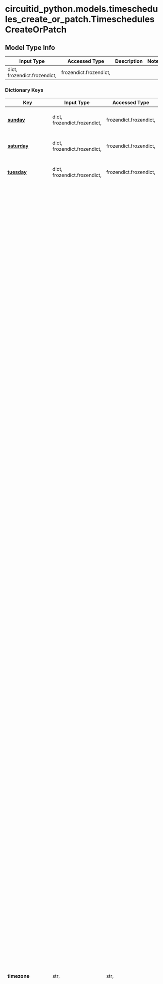 # circuitid_python.models.timeschedules_create_or_patch.TimeschedulesCreateOrPatch

## Model Type Info
Input Type | Accessed Type | Description | Notes
------------ | ------------- | ------------- | -------------
dict, frozendict.frozendict,  | frozendict.frozendict,  |  | 

### Dictionary Keys
Key | Input Type | Accessed Type | Description | Notes
------------ | ------------- | ------------- | ------------- | -------------
**[sunday](#sunday)** | dict, frozendict.frozendict,  | frozendict.frozendict,  |  | if omitted the server will use the default value of {"schedules":[{"start":"12:00 AM","end":"12:00 AM"}]}
**[saturday](#saturday)** | dict, frozendict.frozendict,  | frozendict.frozendict,  |  | if omitted the server will use the default value of {"schedules":[{"start":"12:00 AM","end":"12:00 AM"}]}
**[tuesday](#tuesday)** | dict, frozendict.frozendict,  | frozendict.frozendict,  |  | if omitted the server will use the default value of {"schedules":[{"start":"12:00 AM","end":"12:00 AM"}]}
**timezone** | str,  | str,  |  | must be one of ["Europe/Andorra", "Asia/Dubai", "Asia/Kabul", "Europe/Tirane", "Asia/Yerevan", "Antarctica/Casey", "Antarctica/Davis", "Antarctica/DumontDUrville", "Antarctica/Mawson", "Antarctica/Palmer", "Antarctica/Rothera", "Antarctica/Syowa", "Antarctica/Troll", "Antarctica/Vostok", "America/Argentina/Buenos_Aires", "America/Argentina/Cordoba", "America/Argentina/Salta", "America/Argentina/Jujuy", "America/Argentina/Tucuman", "America/Argentina/Catamarca", "America/Argentina/La_Rioja", "America/Argentina/San_Juan", "America/Argentina/Mendoza", "America/Argentina/San_Luis", "America/Argentina/Rio_Gallegos", "America/Argentina/Ushuaia", "Pacific/Pago_Pago", "Europe/Vienna", "Australia/Lord_Howe", "Antarctica/Macquarie", "Australia/Hobart", "Australia/Currie", "Australia/Melbourne", "Australia/Sydney", "Australia/Broken_Hill", "Australia/Brisbane", "Australia/Lindeman", "Australia/Adelaide", "Australia/Darwin", "Australia/Perth", "Australia/Eucla", "Asia/Baku", "America/Barbados", "Asia/Dhaka", "Europe/Brussels", "Europe/Sofia", "Atlantic/Bermuda", "Asia/Brunei", "America/La_Paz", "America/Noronha", "America/Belem", "America/Fortaleza", "America/Recife", "America/Araguaina", "America/Maceio", "America/Bahia", "America/Sao_Paulo", "America/Campo_Grande", "America/Cuiaba", "America/Santarem", "America/Porto_Velho", "America/Boa_Vista", "America/Manaus", "America/Eirunepe", "America/Rio_Branco", "America/Nassau", "Asia/Thimphu", "Europe/Minsk", "America/Belize", "America/St_Johns", "America/Halifax", "America/Glace_Bay", "America/Moncton", "America/Goose_Bay", "America/Blanc-Sablon", "America/Toronto", "America/Nipigon", "America/Thunder_Bay", "America/Iqaluit", "America/Pangnirtung", "America/Atikokan", "America/Winnipeg", "America/Rainy_River", "America/Resolute", "America/Rankin_Inlet", "America/Regina", "America/Swift_Current", "America/Edmonton", "America/Cambridge_Bay", "America/Yellowknife", "America/Inuvik", "America/Creston", "America/Dawson_Creek", "America/Fort_Nelson", "America/Vancouver", "America/Whitehorse", "America/Dawson", "Indian/Cocos", "Europe/Zurich", "Africa/Abidjan", "Pacific/Rarotonga", "America/Santiago", "America/Punta_Arenas", "Pacific/Easter", "Asia/Shanghai", "Asia/Urumqi", "America/Bogota", "America/Costa_Rica", "America/Havana", "Atlantic/Cape_Verde", "America/Curacao", "Indian/Christmas", "Asia/Nicosia", "Asia/Famagusta", "Europe/Prague", "Europe/Berlin", "Europe/Copenhagen", "America/Santo_Domingo", "Africa/Algiers", "America/Guayaquil", "Pacific/Galapagos", "Europe/Tallinn", "Africa/Cairo", "Africa/El_Aaiun", "Europe/Madrid", "Africa/Ceuta", "Atlantic/Canary", "Europe/Helsinki", "Pacific/Fiji", "Atlantic/Stanley", "Pacific/Chuuk", "Pacific/Pohnpei", "Pacific/Kosrae", "Atlantic/Faroe", "Europe/Paris", "Europe/London", "Asia/Tbilisi", "America/Cayenne", "Africa/Accra", "Europe/Gibraltar", "America/Godthab", "America/Danmarkshavn", "America/Scoresbysund", "America/Thule", "Europe/Athens", "Atlantic/South_Georgia", "America/Guatemala", "Pacific/Guam", "Africa/Bissau", "America/Guyana", "Asia/Hong_Kong", "America/Tegucigalpa", "America/Port-au-Prince", "Europe/Budapest", "Asia/Jakarta", "Asia/Pontianak", "Asia/Makassar", "Asia/Jayapura", "Europe/Dublin", "Asia/Jerusalem", "Asia/Kolkata", "Indian/Chagos", "Asia/Baghdad", "Asia/Tehran", "Atlantic/Reykjavik", "Europe/Rome", "America/Jamaica", "Asia/Amman", "Asia/Tokyo", "Africa/Nairobi", "Asia/Bishkek", "Pacific/Tarawa", "Pacific/Enderbury", "Pacific/Kiritimati", "Asia/Pyongyang", "Asia/Seoul", "Asia/Almaty", "Asia/Qyzylorda", "Asia/Qostanay", "Asia/Aqtobe", "Asia/Aqtau", "Asia/Atyrau", "Asia/Oral", "Asia/Beirut", "Asia/Colombo", "Africa/Monrovia", "Europe/Vilnius", "Europe/Luxembourg", "Europe/Riga", "Africa/Tripoli", "Africa/Casablanca", "Europe/Monaco", "Europe/Chisinau", "Pacific/Majuro", "Pacific/Kwajalein", "Asia/Yangon", "Asia/Ulaanbaatar", "Asia/Hovd", "Asia/Choibalsan", "Asia/Macau", "America/Martinique", "Europe/Malta", "Indian/Mauritius", "Indian/Maldives", "America/Mexico_City", "America/Cancun", "America/Merida", "America/Monterrey", "America/Matamoros", "America/Mazatlan", "America/Chihuahua", "America/Ojinaga", "America/Hermosillo", "America/Tijuana", "America/Bahia_Banderas", "Asia/Kuala_Lumpur", "Asia/Kuching", "Africa/Maputo", "Africa/Windhoek", "Pacific/Noumea", "Pacific/Norfolk", "Africa/Lagos", "America/Managua", "Europe/Amsterdam", "Europe/Oslo", "Asia/Kathmandu", "Pacific/Nauru", "Pacific/Niue", "Pacific/Auckland", "Pacific/Chatham", "America/Panama", "America/Lima", "Pacific/Tahiti", "Pacific/Marquesas", "Pacific/Gambier", "Pacific/Port_Moresby", "Pacific/Bougainville", "Asia/Manila", "Asia/Karachi", "Europe/Warsaw", "America/Miquelon", "Pacific/Pitcairn", "America/Puerto_Rico", "Asia/Gaza", "Asia/Hebron", "Europe/Lisbon", "Atlantic/Madeira", "Atlantic/Azores", "Pacific/Palau", "America/Asuncion", "Asia/Qatar", "Indian/Reunion", "Europe/Bucharest", "Europe/Belgrade", "Europe/Kaliningrad", "Europe/Moscow", "Europe/Simferopol", "Europe/Kirov", "Europe/Astrakhan", "Europe/Volgograd", "Europe/Saratov", "Europe/Ulyanovsk", "Europe/Samara", "Asia/Yekaterinburg", "Asia/Omsk", "Asia/Novosibirsk", "Asia/Barnaul", "Asia/Tomsk", "Asia/Novokuznetsk", "Asia/Krasnoyarsk", "Asia/Irkutsk", "Asia/Chita", "Asia/Yakutsk", "Asia/Khandyga", "Asia/Vladivostok", "Asia/Ust-Nera", "Asia/Magadan", "Asia/Sakhalin", "Asia/Srednekolymsk", "Asia/Kamchatka", "Asia/Anadyr", "Asia/Riyadh", "Pacific/Guadalcanal", "Indian/Mahe", "Africa/Khartoum", "Europe/Stockholm", "Asia/Singapore", "America/Paramaribo", "Africa/Juba", "Africa/Sao_Tome", "America/El_Salvador", "Asia/Damascus", "America/Grand_Turk", "Africa/Ndjamena", "Indian/Kerguelen", "Asia/Bangkok", "Asia/Dushanbe", "Pacific/Fakaofo", "Asia/Dili", "Asia/Ashgabat", "Africa/Tunis", "Pacific/Tongatapu", "Europe/Istanbul", "America/Port_of_Spain", "Pacific/Funafuti", "Asia/Taipei", "Europe/Kiev", "Europe/Uzhgorod", "Europe/Zaporozhye", "Pacific/Wake", "America/New_York", "America/Detroit", "America/Kentucky/Louisville", "America/Kentucky/Monticello", "America/Indiana/Indianapolis", "America/Indiana/Vincennes", "America/Indiana/Winamac", "America/Indiana/Marengo", "America/Indiana/Petersburg", "America/Indiana/Vevay", "America/Chicago", "America/Indiana/Tell_City", "America/Indiana/Knox", "America/Menominee", "America/North_Dakota/Center", "America/North_Dakota/New_Salem", "America/North_Dakota/Beulah", "America/Denver", "America/Boise", "America/Phoenix", "America/Los_Angeles", "America/Anchorage", "America/Juneau", "America/Sitka", "America/Metlakatla", "America/Yakutat", "America/Nome", "America/Adak", "Pacific/Honolulu", "America/Montevideo", "Asia/Samarkand", "Asia/Tashkent", "America/Caracas", "Asia/Ho_Chi_Minh", "Pacific/Efate", "Pacific/Wallis", "Pacific/Apia", "Africa/Johannesburg", ] if omitted the server will use the default value of "America/New_York"
**name** | str,  | str,  |  | 
**[friday](#friday)** | dict, frozendict.frozendict,  | frozendict.frozendict,  |  | if omitted the server will use the default value of {"schedules":[{"start":"12:00 AM","end":"12:00 AM"}]}
**[thursday](#thursday)** | dict, frozendict.frozendict,  | frozendict.frozendict,  |  | if omitted the server will use the default value of {"schedules":[{"start":"12:00 AM","end":"12:00 AM"}]}
**[wednesday](#wednesday)** | dict, frozendict.frozendict,  | frozendict.frozendict,  |  | if omitted the server will use the default value of {"schedules":[{"start":"12:00 AM","end":"12:00 AM"}]}
**[monday](#monday)** | dict, frozendict.frozendict,  | frozendict.frozendict,  |  | if omitted the server will use the default value of {"schedules":[{"start":"12:00 AM","end":"12:00 AM"}]}
**any_string_name** | dict, frozendict.frozendict, str, date, datetime, int, float, bool, decimal.Decimal, None, list, tuple, bytes, io.FileIO, io.BufferedReader | frozendict.frozendict, str, BoolClass, decimal.Decimal, NoneClass, tuple, bytes, FileIO | any string name can be used but the value must be the correct type | [optional]

# sunday

## Model Type Info
Input Type | Accessed Type | Description | Notes
------------ | ------------- | ------------- | -------------
dict, frozendict.frozendict,  | frozendict.frozendict,  |  | if omitted the server will use the default value of {"schedules":[{"start":"12:00 AM","end":"12:00 AM"}]}

### Dictionary Keys
Key | Input Type | Accessed Type | Description | Notes
------------ | ------------- | ------------- | ------------- | -------------
**[schedules](#schedules)** | list, tuple,  | tuple,  |  | [optional] 
**any_string_name** | dict, frozendict.frozendict, str, date, datetime, int, float, bool, decimal.Decimal, None, list, tuple, bytes, io.FileIO, io.BufferedReader | frozendict.frozendict, str, BoolClass, decimal.Decimal, NoneClass, tuple, bytes, FileIO | any string name can be used but the value must be the correct type | [optional]

# schedules

## Model Type Info
Input Type | Accessed Type | Description | Notes
------------ | ------------- | ------------- | -------------
list, tuple,  | tuple,  |  | 

### Tuple Items
Class Name | Input Type | Accessed Type | Description | Notes
------------- | ------------- | ------------- | ------------- | -------------
[items](#items) | dict, frozendict.frozendict,  | frozendict.frozendict,  |  | 

# items

## Model Type Info
Input Type | Accessed Type | Description | Notes
------------ | ------------- | ------------- | -------------
dict, frozendict.frozendict,  | frozendict.frozendict,  |  | 

### Dictionary Keys
Key | Input Type | Accessed Type | Description | Notes
------------ | ------------- | ------------- | ------------- | -------------
**start** | str, datetime,  | str,  |  | [optional] value must conform to RFC-3339 date-time
**end** | str, datetime,  | str,  |  | [optional] value must conform to RFC-3339 date-time
**any_string_name** | dict, frozendict.frozendict, str, date, datetime, int, float, bool, decimal.Decimal, None, list, tuple, bytes, io.FileIO, io.BufferedReader | frozendict.frozendict, str, BoolClass, decimal.Decimal, NoneClass, tuple, bytes, FileIO | any string name can be used but the value must be the correct type | [optional]

# monday

## Model Type Info
Input Type | Accessed Type | Description | Notes
------------ | ------------- | ------------- | -------------
dict, frozendict.frozendict,  | frozendict.frozendict,  |  | if omitted the server will use the default value of {"schedules":[{"start":"12:00 AM","end":"12:00 AM"}]}

### Dictionary Keys
Key | Input Type | Accessed Type | Description | Notes
------------ | ------------- | ------------- | ------------- | -------------
**[schedules](#schedules)** | list, tuple,  | tuple,  |  | [optional] 
**any_string_name** | dict, frozendict.frozendict, str, date, datetime, int, float, bool, decimal.Decimal, None, list, tuple, bytes, io.FileIO, io.BufferedReader | frozendict.frozendict, str, BoolClass, decimal.Decimal, NoneClass, tuple, bytes, FileIO | any string name can be used but the value must be the correct type | [optional]

# schedules

## Model Type Info
Input Type | Accessed Type | Description | Notes
------------ | ------------- | ------------- | -------------
list, tuple,  | tuple,  |  | 

### Tuple Items
Class Name | Input Type | Accessed Type | Description | Notes
------------- | ------------- | ------------- | ------------- | -------------
[items](#items) | dict, frozendict.frozendict,  | frozendict.frozendict,  |  | 

# items

## Model Type Info
Input Type | Accessed Type | Description | Notes
------------ | ------------- | ------------- | -------------
dict, frozendict.frozendict,  | frozendict.frozendict,  |  | 

### Dictionary Keys
Key | Input Type | Accessed Type | Description | Notes
------------ | ------------- | ------------- | ------------- | -------------
**start** | str, datetime,  | str,  |  | [optional] value must conform to RFC-3339 date-time
**end** | str, datetime,  | str,  |  | [optional] value must conform to RFC-3339 date-time
**any_string_name** | dict, frozendict.frozendict, str, date, datetime, int, float, bool, decimal.Decimal, None, list, tuple, bytes, io.FileIO, io.BufferedReader | frozendict.frozendict, str, BoolClass, decimal.Decimal, NoneClass, tuple, bytes, FileIO | any string name can be used but the value must be the correct type | [optional]

# tuesday

## Model Type Info
Input Type | Accessed Type | Description | Notes
------------ | ------------- | ------------- | -------------
dict, frozendict.frozendict,  | frozendict.frozendict,  |  | if omitted the server will use the default value of {"schedules":[{"start":"12:00 AM","end":"12:00 AM"}]}

### Dictionary Keys
Key | Input Type | Accessed Type | Description | Notes
------------ | ------------- | ------------- | ------------- | -------------
**[schedules](#schedules)** | list, tuple,  | tuple,  |  | [optional] 
**any_string_name** | dict, frozendict.frozendict, str, date, datetime, int, float, bool, decimal.Decimal, None, list, tuple, bytes, io.FileIO, io.BufferedReader | frozendict.frozendict, str, BoolClass, decimal.Decimal, NoneClass, tuple, bytes, FileIO | any string name can be used but the value must be the correct type | [optional]

# schedules

## Model Type Info
Input Type | Accessed Type | Description | Notes
------------ | ------------- | ------------- | -------------
list, tuple,  | tuple,  |  | 

### Tuple Items
Class Name | Input Type | Accessed Type | Description | Notes
------------- | ------------- | ------------- | ------------- | -------------
[items](#items) | dict, frozendict.frozendict,  | frozendict.frozendict,  |  | 

# items

## Model Type Info
Input Type | Accessed Type | Description | Notes
------------ | ------------- | ------------- | -------------
dict, frozendict.frozendict,  | frozendict.frozendict,  |  | 

### Dictionary Keys
Key | Input Type | Accessed Type | Description | Notes
------------ | ------------- | ------------- | ------------- | -------------
**start** | str, datetime,  | str,  |  | [optional] value must conform to RFC-3339 date-time
**end** | str, datetime,  | str,  |  | [optional] value must conform to RFC-3339 date-time
**any_string_name** | dict, frozendict.frozendict, str, date, datetime, int, float, bool, decimal.Decimal, None, list, tuple, bytes, io.FileIO, io.BufferedReader | frozendict.frozendict, str, BoolClass, decimal.Decimal, NoneClass, tuple, bytes, FileIO | any string name can be used but the value must be the correct type | [optional]

# wednesday

## Model Type Info
Input Type | Accessed Type | Description | Notes
------------ | ------------- | ------------- | -------------
dict, frozendict.frozendict,  | frozendict.frozendict,  |  | if omitted the server will use the default value of {"schedules":[{"start":"12:00 AM","end":"12:00 AM"}]}

### Dictionary Keys
Key | Input Type | Accessed Type | Description | Notes
------------ | ------------- | ------------- | ------------- | -------------
**[schedules](#schedules)** | list, tuple,  | tuple,  |  | [optional] 
**any_string_name** | dict, frozendict.frozendict, str, date, datetime, int, float, bool, decimal.Decimal, None, list, tuple, bytes, io.FileIO, io.BufferedReader | frozendict.frozendict, str, BoolClass, decimal.Decimal, NoneClass, tuple, bytes, FileIO | any string name can be used but the value must be the correct type | [optional]

# schedules

## Model Type Info
Input Type | Accessed Type | Description | Notes
------------ | ------------- | ------------- | -------------
list, tuple,  | tuple,  |  | 

### Tuple Items
Class Name | Input Type | Accessed Type | Description | Notes
------------- | ------------- | ------------- | ------------- | -------------
[items](#items) | dict, frozendict.frozendict,  | frozendict.frozendict,  |  | 

# items

## Model Type Info
Input Type | Accessed Type | Description | Notes
------------ | ------------- | ------------- | -------------
dict, frozendict.frozendict,  | frozendict.frozendict,  |  | 

### Dictionary Keys
Key | Input Type | Accessed Type | Description | Notes
------------ | ------------- | ------------- | ------------- | -------------
**start** | str, datetime,  | str,  |  | [optional] value must conform to RFC-3339 date-time
**end** | str, datetime,  | str,  |  | [optional] value must conform to RFC-3339 date-time
**any_string_name** | dict, frozendict.frozendict, str, date, datetime, int, float, bool, decimal.Decimal, None, list, tuple, bytes, io.FileIO, io.BufferedReader | frozendict.frozendict, str, BoolClass, decimal.Decimal, NoneClass, tuple, bytes, FileIO | any string name can be used but the value must be the correct type | [optional]

# thursday

## Model Type Info
Input Type | Accessed Type | Description | Notes
------------ | ------------- | ------------- | -------------
dict, frozendict.frozendict,  | frozendict.frozendict,  |  | if omitted the server will use the default value of {"schedules":[{"start":"12:00 AM","end":"12:00 AM"}]}

### Dictionary Keys
Key | Input Type | Accessed Type | Description | Notes
------------ | ------------- | ------------- | ------------- | -------------
**[schedules](#schedules)** | list, tuple,  | tuple,  |  | [optional] 
**any_string_name** | dict, frozendict.frozendict, str, date, datetime, int, float, bool, decimal.Decimal, None, list, tuple, bytes, io.FileIO, io.BufferedReader | frozendict.frozendict, str, BoolClass, decimal.Decimal, NoneClass, tuple, bytes, FileIO | any string name can be used but the value must be the correct type | [optional]

# schedules

## Model Type Info
Input Type | Accessed Type | Description | Notes
------------ | ------------- | ------------- | -------------
list, tuple,  | tuple,  |  | 

### Tuple Items
Class Name | Input Type | Accessed Type | Description | Notes
------------- | ------------- | ------------- | ------------- | -------------
[items](#items) | dict, frozendict.frozendict,  | frozendict.frozendict,  |  | 

# items

## Model Type Info
Input Type | Accessed Type | Description | Notes
------------ | ------------- | ------------- | -------------
dict, frozendict.frozendict,  | frozendict.frozendict,  |  | 

### Dictionary Keys
Key | Input Type | Accessed Type | Description | Notes
------------ | ------------- | ------------- | ------------- | -------------
**start** | str, datetime,  | str,  |  | [optional] value must conform to RFC-3339 date-time
**end** | str, datetime,  | str,  |  | [optional] value must conform to RFC-3339 date-time
**any_string_name** | dict, frozendict.frozendict, str, date, datetime, int, float, bool, decimal.Decimal, None, list, tuple, bytes, io.FileIO, io.BufferedReader | frozendict.frozendict, str, BoolClass, decimal.Decimal, NoneClass, tuple, bytes, FileIO | any string name can be used but the value must be the correct type | [optional]

# friday

## Model Type Info
Input Type | Accessed Type | Description | Notes
------------ | ------------- | ------------- | -------------
dict, frozendict.frozendict,  | frozendict.frozendict,  |  | if omitted the server will use the default value of {"schedules":[{"start":"12:00 AM","end":"12:00 AM"}]}

### Dictionary Keys
Key | Input Type | Accessed Type | Description | Notes
------------ | ------------- | ------------- | ------------- | -------------
**[schedules](#schedules)** | list, tuple,  | tuple,  |  | [optional] 
**any_string_name** | dict, frozendict.frozendict, str, date, datetime, int, float, bool, decimal.Decimal, None, list, tuple, bytes, io.FileIO, io.BufferedReader | frozendict.frozendict, str, BoolClass, decimal.Decimal, NoneClass, tuple, bytes, FileIO | any string name can be used but the value must be the correct type | [optional]

# schedules

## Model Type Info
Input Type | Accessed Type | Description | Notes
------------ | ------------- | ------------- | -------------
list, tuple,  | tuple,  |  | 

### Tuple Items
Class Name | Input Type | Accessed Type | Description | Notes
------------- | ------------- | ------------- | ------------- | -------------
[items](#items) | dict, frozendict.frozendict,  | frozendict.frozendict,  |  | 

# items

## Model Type Info
Input Type | Accessed Type | Description | Notes
------------ | ------------- | ------------- | -------------
dict, frozendict.frozendict,  | frozendict.frozendict,  |  | 

### Dictionary Keys
Key | Input Type | Accessed Type | Description | Notes
------------ | ------------- | ------------- | ------------- | -------------
**start** | str, datetime,  | str,  |  | [optional] value must conform to RFC-3339 date-time
**end** | str, datetime,  | str,  |  | [optional] value must conform to RFC-3339 date-time
**any_string_name** | dict, frozendict.frozendict, str, date, datetime, int, float, bool, decimal.Decimal, None, list, tuple, bytes, io.FileIO, io.BufferedReader | frozendict.frozendict, str, BoolClass, decimal.Decimal, NoneClass, tuple, bytes, FileIO | any string name can be used but the value must be the correct type | [optional]

# saturday

## Model Type Info
Input Type | Accessed Type | Description | Notes
------------ | ------------- | ------------- | -------------
dict, frozendict.frozendict,  | frozendict.frozendict,  |  | if omitted the server will use the default value of {"schedules":[{"start":"12:00 AM","end":"12:00 AM"}]}

### Dictionary Keys
Key | Input Type | Accessed Type | Description | Notes
------------ | ------------- | ------------- | ------------- | -------------
**[schedules](#schedules)** | list, tuple,  | tuple,  |  | [optional] 
**any_string_name** | dict, frozendict.frozendict, str, date, datetime, int, float, bool, decimal.Decimal, None, list, tuple, bytes, io.FileIO, io.BufferedReader | frozendict.frozendict, str, BoolClass, decimal.Decimal, NoneClass, tuple, bytes, FileIO | any string name can be used but the value must be the correct type | [optional]

# schedules

## Model Type Info
Input Type | Accessed Type | Description | Notes
------------ | ------------- | ------------- | -------------
list, tuple,  | tuple,  |  | 

### Tuple Items
Class Name | Input Type | Accessed Type | Description | Notes
------------- | ------------- | ------------- | ------------- | -------------
[items](#items) | dict, frozendict.frozendict,  | frozendict.frozendict,  |  | 

# items

## Model Type Info
Input Type | Accessed Type | Description | Notes
------------ | ------------- | ------------- | -------------
dict, frozendict.frozendict,  | frozendict.frozendict,  |  | 

### Dictionary Keys
Key | Input Type | Accessed Type | Description | Notes
------------ | ------------- | ------------- | ------------- | -------------
**start** | str, datetime,  | str,  |  | [optional] value must conform to RFC-3339 date-time
**end** | str, datetime,  | str,  |  | [optional] value must conform to RFC-3339 date-time
**any_string_name** | dict, frozendict.frozendict, str, date, datetime, int, float, bool, decimal.Decimal, None, list, tuple, bytes, io.FileIO, io.BufferedReader | frozendict.frozendict, str, BoolClass, decimal.Decimal, NoneClass, tuple, bytes, FileIO | any string name can be used but the value must be the correct type | [optional]

[[Back to Model list]](../../README.md#documentation-for-models) [[Back to API list]](../../README.md#documentation-for-api-endpoints) [[Back to README]](../../README.md)

